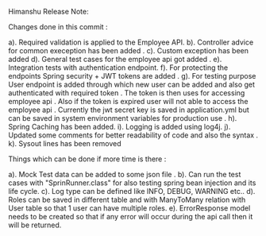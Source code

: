 Himanshu Release Note:

Changes done in this commit :

 a). Required validation is applied to the Employee API.
 b). Controller advice for common exeception has been added .
 c). Custom exception has been added
 d). General test cases for the employee api got added .
 e). Integration tests with authentication endpoint.
 f). For protecting the endpoints Spring security + JWT tokens are added .
 g). For testing purpose User endpoint is added through which new user can be added and also get authenticated with required token . The token is then uses for accessing 
     employee api . Also if the token is expired user will not able to access the employee api . Currently the jwt secret key is saved in application.yml but can be saved in
     system environment variables for production use .
 h). Spring Caching has been added.
 i). Logging is added using log4j.
 j). Updated some comments for better readability of code and also the syntax .
 k). Sysout lines has been removed


Things which can be done if more time is there :

a). Mock Test data can be added to some json file .
b). Can run the test cases with "SprinRunner.class" for also testing spring bean injection and its life cycle.
c). Log type can be defined like INFO, DEBUG, WARNING etc..
d). Roles can be saved in different table and with ManyToMany relation with User table so that 1 user can have multiple roles.
e). ErrorResponse model needs to be created so that if any error will occur during the api call then it will be returned. 
